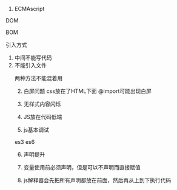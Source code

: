 1. ECMAscript 

DOM

BOM

引入方式
1. <script src=""></script>  中间不能写代码
2. <script>
	alert()
</script>
不能引入文件

两种方法不能混着用

2. 白屏问题
css放在了HTML下面
@import可能出现白屏

3. 无样式内容闪烁

4. JS放在代码低端

5. js基本调试

es3 es6

6. 声明提升

7. 变量使用前必须声明，但是可以不声明而直接赋值

8. js解释器会先把所有声明都放在前面，然后再从上到下执行代码